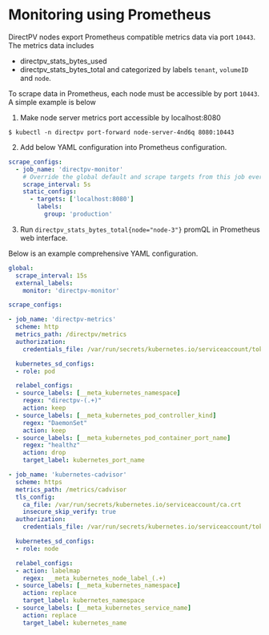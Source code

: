 # Monitoring using Prometheus

DirectPV nodes export Prometheus compatible metrics data via port `10443`. The metrics data includes
* directpv_stats_bytes_used
* directpv_stats_bytes_total
and categorized by labels `tenant`, `volumeID` and `node`.

To scrape data in Prometheus, each node must be accessible by port `10443`. A simple example is below

1. Make node server metrics port accessible by localhost:8080
```
$ kubectl -n directpv port-forward node-server-4nd6q 8080:10443
```

2. Add below YAML configuration into Prometheus configuration.
```yaml
scrape_configs:
  - job_name: 'directpv-monitor'
    # Override the global default and scrape targets from this job every 5 seconds.
    scrape_interval: 5s
    static_configs:
      - targets: ['localhost:8080']
        labels:
          group: 'production'
```

3. Run `directpv_stats_bytes_total{node="node-3"}` promQL in Prometheus web interface.

Below is an example comprehensive YAML configuration.

```yaml
global:
  scrape_interval: 15s
  external_labels:
    monitor: 'directpv-monitor'

scrape_configs:

- job_name: 'directpv-metrics'
  scheme: http
  metrics_path: /directpv/metrics
  authorization:
    credentials_file: /var/run/secrets/kubernetes.io/serviceaccount/token

  kubernetes_sd_configs:
  - role: pod

  relabel_configs:
  - source_labels: [__meta_kubernetes_namespace]
    regex: "directpv-(.+)"
    action: keep
  - source_labels: [__meta_kubernetes_pod_controller_kind]
    regex: "DaemonSet"
    action: keep
  - source_labels: [__meta_kubernetes_pod_container_port_name]
    regex: "healthz"
    action: drop
    target_label: kubernetes_port_name

- job_name: 'kubernetes-cadvisor'
  scheme: https
  metrics_path: /metrics/cadvisor
  tls_config:
    ca_file: /var/run/secrets/kubernetes.io/serviceaccount/ca.crt
    insecure_skip_verify: true
  authorization:
    credentials_file: /var/run/secrets/kubernetes.io/serviceaccount/token

  kubernetes_sd_configs:
  - role: node

  relabel_configs:
  - action: labelmap
    regex: __meta_kubernetes_node_label_(.+)
  - source_labels: [__meta_kubernetes_namespace]
    action: replace
    target_label: kubernetes_namespace
  - source_labels: [__meta_kubernetes_service_name]
    action: replace
    target_label: kubernetes_name
```
